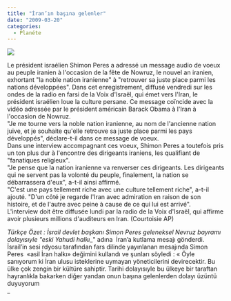 ```yaml
---
title: "İran’ın başına gelenler"
date: "2009-03-20"
categories: 
  - Planéte
---
```


![](../uploads/image/8249.jpg)

Le président israélien Shimon Peres a adressé un message audio de voeux au peuple iranien à l'occasion de la fête de Nowruz, le nouvel an iranien, exhortant "la noble nation iranienne" à "retrouver sa juste place parmi les nations développées". Dans cet enregistrement, diffusé vendredi sur les ondes de la radio en farsi de la Voix d'Israël, qui émet vers l'Iran, le président israélien loue la culture persane. Ce message coïncide avec la vidéo adressée par le président américain Barack Obama à l'Iran à l'occasion de Nowruz.  
"Je me tourne vers la noble nation iranienne, au nom de l'ancienne nation juive, et je souhaite qu'elle retrouve sa juste place parmi les pays développés", déclare-t-il dans ce message de voeux.  
Dans une interview accompagnant ces voeux, Shimon Peres a toutefois pris un ton plus dur à l'encontre des dirigeants iraniens, les qualifiant de "fanatiques religieux".  
"Je pense que la nation iranienne va renverser ces dirigeants. Les dirigeants qui ne servent pas la volonté du peuple, finalement, la nation se débarrassera d'eux", a-t-il ainsi affirmé.  
"C'est une pays tellement riche avec une culture tellement riche", a-t-il ajouté. "D'un côté je regarde l'Iran avec admiration en raison de son histoire, et de l'autre avec peine à cause de ce qui lui est arrivé".  
L'interview doit être diffusée lundi par la radio de la Voix d'Israël, qui affirme avoir plusieurs millions d'auditeurs en Iran. (Courtoisie AP)

  
_Türkçe Özet : İsrail devlet başkanı Simon Peres geleneksel Nevruz bayramı dolayısıyle "eski Yahudi halkı__" adına  İran’a kutlama mesajı gönderdi. İsrail’in sesi rdyosu tarafından fars dilinde yayınlanan mesajında Simon Peres  «asil İran halkı» değimini kullandı ve şunları söyledi : « Öyle sanıyorum ki İran ulusu isteklerine uymayan yöneticilerini devirecektir. Bu ülke çok zengin bir kültüre sahiptir. Tarihi dolayısıyle bu ülkeye bir taraftan hayranlıkla bakarken diğer yandan onun başına gelenlerden dolayı üzüntü duyuyorum  
_
